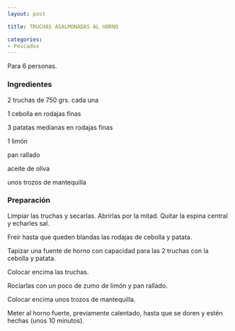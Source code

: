 ```yaml
---
layout: post

title: TRUCHAS ASALMONADAS AL HORNO

categories:
- Pescados
---
```

Para 6 personas.

<h3>Ingredientes</h3>

2 truchas de 750 grs. cada una

1 cebolla en rodajas finas

3 patatas medianas en rodajas finas

1 limón

pan rallado

aceite de oliva

unos trozos de mantequilla

<h3>Preparación</h3>

Limpiar las truchas y secarlas. Abrirlas por la mitad. Quitar la espina central y echarles sal.

Freír hasta que queden blandas las rodajas de cebolla y patata.

Tapizar una fuente de horno con capacidad para las 2 truchas con la cebolla y patata.

Colocar encima las truchas.

Rociarlas con un poco de zumo de limón y pan rallado.

Colocar encima unos trozos de mantequilla.

Meter al horno fuerte, previamente calentado, hasta que se doren y estén hechas (unos 10 minutos).